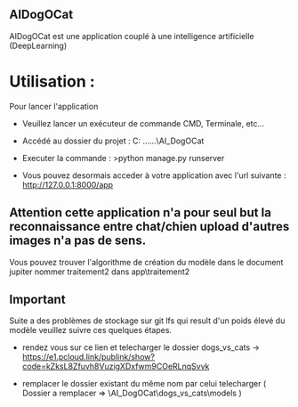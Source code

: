 ## AIDogOCat 

AIDogOCat est une application couplé à une intelligence artificielle (DeepLearning)


# Utilisation :

Pour lancer l'application 

- Veuillez lancer un exécuteur de commande CMD, Terminale, etc...

- Accédé au dossier du projet : C: \...\...\AI_DogOCat

- Executer la commande : >python manage.py runserver

- Vous pouvez desormais acceder à votre application avec l'url suivante : http://127.0.0.1:8000/app


## Attention cette application n'a pour seul but la reconnaissance entre chat/chien upload d'autres images n'a pas de sens.


Vous pouvez trouver l'algorithme de création du modèle dans le document jupiter nommer traitement2 dans app\traitement2

## Important
Suite a des problèmes de stockage sur git lfs qui result d'un poids élevé du modèle veuillez suivre ces quelques étapes.

- rendez vous sur ce lien et telecharger le dossier dogs_vs_cats -> https://e1.pcloud.link/publink/show?code=kZksL8Zfuvh8VuzigXDxfwm9COeRLnqSvvk

- remplacer le dossier existant du même nom par celui telecharger
( Dossier a remplacer => \AI_DogOCat\dogs_vs_cats\models )
